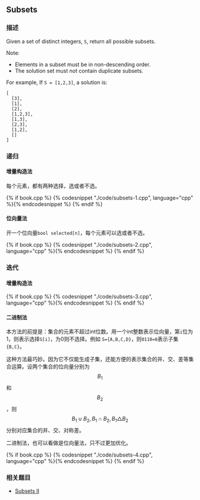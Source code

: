 ## Subsets


### 描述

Given a set of distinct integers, `S`, return all possible subsets.

Note:


* Elements in a subset must be in non-descending order.
* The solution set must not contain duplicate subsets.

For example, If `S = [1,2,3]`, a solution is:

```
[
  [3],
  [1],
  [2],
  [1,2,3],
  [1,3],
  [2,3],
  [1,2],
  []
]
```


### 递归


#### 增量构造法

每个元素，都有两种选择，选或者不选。

{% if book.cpp %}
  {% codesnippet "./code/subsets-1.cpp", language="cpp" %}{% endcodesnippet %}
{% endif %}


#### 位向量法

开一个位向量`bool selected[n]`，每个元素可以选或者不选。

{% if book.cpp %}
  {% codesnippet "./code/subsets-2.cpp", language="cpp" %}{% endcodesnippet %}
{% endif %}


### 迭代


#### 增量构造法

{% if book.cpp %}
  {% codesnippet "./code/subsets-3.cpp", language="cpp" %}{% endcodesnippet %}
{% endif %}


#### 二进制法

本方法的前提是：集合的元素不超过int位数。用一个int整数表示位向量，第`i`位为1，则表示选择`S[i]`，为0则不选择。例如 `S={A,B,C,D}`，则`0110=6`表示子集 `{B,C}`。

这种方法最巧妙。因为它不仅能生成子集，还能方便的表示集合的并、交、差等集合运算。设两个集合的位向量分别为$$B_1$$和$$B_2$$，则$$B_1\cup B_2, B_1 \cap B_2, B_1 \triangle B_2$$分别对应集合的并、交、对称差。

二进制法，也可以看做是位向量法，只不过更加优化。

{% if book.cpp %}
  {% codesnippet "./code/subsets-4.cpp", language="cpp" %}{% endcodesnippet %}
{% endif %}


### 相关题目

* [Subsets II](subsets-ii.md)
